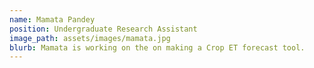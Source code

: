 ```yaml
---
name: Mamata Pandey
position: Undergraduate Research Assistant
image_path: assets/images/mamata.jpg
blurb: Mamata is working on the on making a Crop ET forecast tool.
---
```

